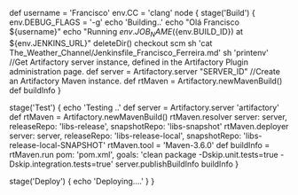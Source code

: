 def username = 'Francisco'
env.CC = 'clang'
node {
	stage('Build') {
		env.DEBUG_FLAGS = '-g'
		echo 'Building..'
		echo "Olá Francisco ${username}"
		echo "Running ${env.JOB_NAME} (${env.BUILD_ID}) at ${env.JENKINS_URL}"
		deleteDir()
		checkout scm
		sh 'cat The_Weather_Channel/Jenkinsfile_Francisco_Ferreira.md'
		sh 'printenv'		
		//Get Artifactory server instance, defined in the Artifactory Plugin administration page.
		def server = Artifactory.server "SERVER_ID"
		//Create an Artifactory Maven instance.
		def rtMaven = Artifactory.newMavenBuild()
		def buildInfo
	}

	
stage('Test') {
echo 'Testing ..'
        def server = Artifactory.server 'artifactory'
        def rtMaven = Artifactory.newMavenBuild()
        rtMaven.resolver server: server, releaseRepo: 'libs-release', snapshotRepo: 'libs-snapshot'
        rtMaven.deployer server: server, releaseRepo: 'libs-release-local', snapshotRepo: 'libs-release-local-SNAPSHOT'
        rtMaven.tool = 'Maven-3.6.0'
        def buildInfo = rtMaven.run pom: 'pom.xml', goals: 'clean package -Dskip.unit.tests=true -Dskip.integration.tests=true'
        server.publishBuildInfo buildInfo
    }
	
stage('Deploy') {
		echo 'Deploying....'
	}
}
